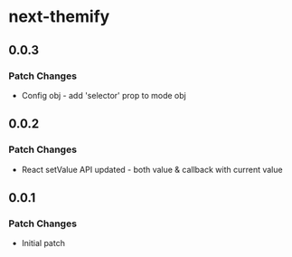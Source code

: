 # next-themify

## 0.0.3

### Patch Changes

- Config obj - add 'selector' prop to mode obj

## 0.0.2

### Patch Changes

- React setValue API updated - both value & callback with current value

## 0.0.1

### Patch Changes

- Initial patch